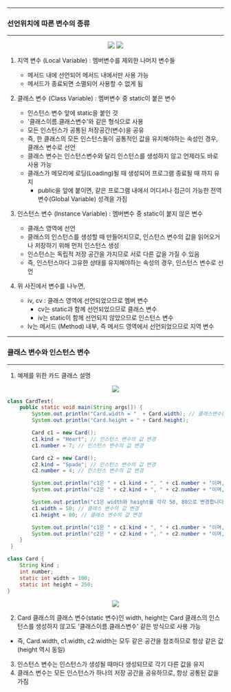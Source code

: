 -----
### 선언위치에 따른 변수의 종류
-----
<div align="center">
<img src="https://github.com/sooyounghan/JavaScript/assets/34672301/7e688203-94c5-4b13-b0db-b10979ff2ed4">
<img src="https://github.com/sooyounghan/JavaScript/assets/34672301/83e8e427-bc2c-4aa9-a82d-40eebd79f289">
</div>

1. 지역 변수 (Local Variable) : 멤버변수를 제외한 나머지 변수들
   - 메서드 내에 선언되어 메서드 내에서만 사용 가능
   - 메서드가 종료되면 소멸되어 사용할 수 없게 됨
    
2. 클래스 변수 (Class Variable) : 멤버변수 중 static이 붙은 변수
   - 인스턴스 변수 앞에 static을 붙인 것
   - '클래스이름.클래스변수'와 같은 형식으로 사용
   - 모든 인스턴스가 공통된 저장공간(변수)을 공유
   - 즉, 한 클래스의 모든 인스턴스들이 공통적인 값을 유지해야하는 속성인 경우, 클래스 변수로 선언
   - 클래스 변수는 인스턴스변수와 달리 인스턴스를 생성하지 않고 언제라도 바로 사용 가능
   - 클래스가 메모리에 로딩(Loading)될 때 생성되어 프로그램 종료될 때 까지 유지
       + public을 앞에 붙이면, 같은 프로그램 내에서 어디서나 접근이 가능한 전역변수(Global Variable) 성격을 가짐
     
3. 인스턴스 변수 (Instance Variable) : 멤버변수 중 static이 붙지 않은 변수
   - 클래스 영역에 선언
   - 클래스의 인스턴스를 생성할 때 만들어지므로, 인스턴스 변수의 값을 읽어오거나 저장하기 위해 먼저 인스턴스 생성
   - 인스턴스는 독립적 저장 공간을 가지므로 서로 다른 값을 가질 수 있음
   - 즉, 인스턴스마다 고유한 상태를 유지해야하는 속성의 경우, 인스턴스 변수로 선언

4. 위 사진에서 변수를 나누면,
   - iv, cv : 클래스 영역에 선언되었으므로 멤버 변수
     + cv는 static과 함께 선언되었으므로 클래스 변수
     + iv는 static이 함께 선언되지 않았으므로 인스턴스 변수
   - lv는 메서드 (Method) 내부, 즉 메서드 영역에서 선언되었으므로 지역 변수

-----
### 클래스 변수와 인스턴스 변수
-----
1. 예제를 위한 카드 클래스 설명
<div align="center">
<img src="https://github.com/sooyounghan/JavaScript/assets/34672301/29488d85-df8c-4f9e-a30e-681bdba8a249">
</div>

```java
class CardTest{
	public static void main(String args[]) {
		System.out.println("Card.width = "  + Card.width); // 클래스변수(static 변수)는 객체 생성 없이 '클래스이름.클래스변수'로 직접 사용 가능
		System.out.println("Card.height = " + Card.height);

		Card c1 = new Card();
		c1.kind = "Heart"; // 인스턴스 변수의 값 변경
		c1.number = 7; // 인스턴스 변수의 값 변경

		Card c2 = new Card();
		c2.kind = "Spade"; // 인스턴스 변수의 값 변경
		c2.number = 4; // 인스턴스 변수의 값 변경

		System.out.println("c1은 " + c1.kind + ", " + c1.number + "이며, 크기는 (" + c1.width + ", " + c1.height + ")" );
		System.out.println("c2은 " + c2.kind + ", " + c2.number + "이며, 크기는 (" + c2.width + ", " + c2.height + ")" );		

		System.out.println("c1은 width와 height를 각각 50, 80으로 변경합니다.");
		c1.width = 50; // 클래스 변수의 값 변경
		c1.height = 80; // 클래스 변수의 값 변경

		System.out.println("c1은 " + c1.kind + ", " + c1.number + "이며, 크기는(" + c1.width + ", " + c1.height + ")" );
		System.out.println("c2은 " + c2.kind + ", " + c2.number + "이며, 크기는 (" + c2.width + ", " + c2.height + ")" );
	}
 }

class Card {
	String kind ;			
	int number;				   
	static int width = 100;	
	static int height = 250;
}
```
<div align="center">
<img src="https://github.com/sooyounghan/JavaScript/assets/34672301/dd8271d6-c186-45c0-a8f8-7ed5233fd98a">
</div>

2. Card 클래스의 클래스 변수(static 변수)인 width, height는 Card 클래스의 인스턴스를 생성하지 않고도 '클래스이름.클래스변수' 같은 방식으로 사용 가능
  - 즉, Card.width, c1.width, c2.width는 모두 같은 공간을 참조하므로 항상 같은 값 (height 역시 동일)

3. 인스턴스 변수는 인스턴스가 생성될 때마다 생성되므로 각기 다른 값을 유지
4. 클래스 변수는 모든 인스턴스가 하나의 저장 공간을 공유하므로, 항상 공통된 값을 가짐

